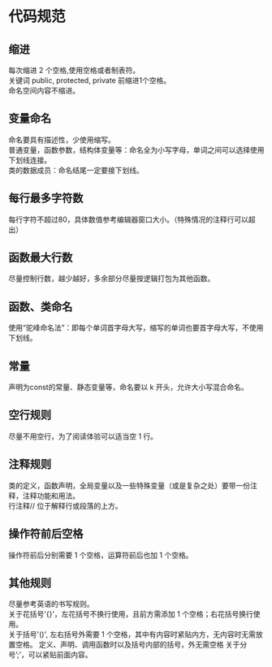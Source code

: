 # 代码规范
## 缩进
每次缩进 2 个空格,使用空格或者制表符。  
关键词 public, protected, private 前缩进1个空格。  
命名空间内容不缩进。
## 变量命名
命名要具有描述性，少使用缩写。  
普通变量，函数参数，结构体变量等：命名全为小写字母，单词之间可以选择使用下划线连接。  
类的数据成员：命名结尾一定要接下划线。
## 每行最多字符数
每行字符不超过80，具体数值参考编辑器窗口大小。（特殊情况的注释行可以超出）
## 函数最大行数
尽量控制行数，越少越好，多余部分尽量按逻辑打包为其他函数。
## 函数、类命名
使用“驼峰命名法”：即每个单词首字母大写，缩写的单词也要首字母大写，不使用下划线。  
## 常量
声明为const的常量、静态变量等，命名要以 k 开头，允许大小写混合命名。  
## 空行规则
尽量不用空行，为了阅读体验可以适当空 1 行。  
## 注释规则
类的定义，函数声明，全局变量以及一些特殊变量（或是复杂之处）要带一份注释，注释功能和用法。  
行注释// 位于解释行或段落的上方。  
## 操作符前后空格
操作符前后分别需要 1 个空格，运算符前后也加 1 个空格。  
## 其他规则
尽量参考英语的书写规则。  
关于花括号'{}'，左花括号不换行使用，且前方需添加 1 个空格；右花括号换行使用。  
关于括号'()', 左右括号外需要 1 个空格，其中有内容时紧贴内方，无内容时无需放置空格。 定义、声明、调用函数时以及括号内部的括号，外无需空格
关于分号’;’，可以紧贴前面内容。
